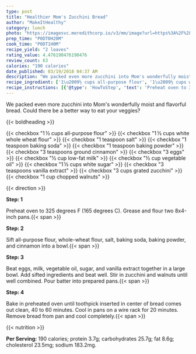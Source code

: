 ```yaml
---
type: post
title: "Healthier Mom's Zucchini Bread"
author: "MakeItHealthy"
category: lunch
photo: "https://imagesvc.meredithcorp.io/v3/mm/image?url=https%3A%2F%2Fimages.media-allrecipes.com%2Fuserphotos%2F881379.jpg"
prep_time: "P0DT0H20M"
cook_time: "P0DT1H0M"
recipe_yield: "2 loaves"
rating_value: 4.476190476190476
review_count: 63
calories: "190 calories"
date_published: 03/19/2018 04:37 AM
description: "We packed even more zucchini into Mom's wonderfully moist and flavorful bread.  Could there be a better way to eat your veggies?"
recipe_ingredient: ['1\u2009½ cups all-purpose flour', '1\u2009½ cups white whole wheat flour', '1 teaspoon salt', '1 teaspoon baking soda', '1 teaspoon baking powder', '3 teaspoons ground cinnamon', '3 eggs', '½ cup low-fat milk', '½ cup vegetable oil', '1\u2009½ cups white sugar', '3 teaspoons vanilla extract', '3 cups grated zucchini', '1 cup chopped walnuts']
recipe_instructions: [{'@type': 'HowToStep', 'text': 'Preheat oven to 325 degrees F (165 degrees C).  Grease and flour two 8x4-inch pans.\n'}, {'@type': 'HowToStep', 'text': 'Sift all-purpose flour, whole-wheat flour, salt, baking soda, baking powder, and cinnamon into a bowl.\n'}, {'@type': 'HowToStep', 'text': 'Beat eggs, milk, vegetable oil, sugar, and vanilla extract together in a large bowl.  Add sifted ingredients and beat well.  Stir in zucchini and walnuts until well combined.  Pour batter into prepared pans.\n'}, {'@type': 'HowToStep', 'text': 'Bake in preheated oven until toothpick inserted in center of bread comes out clean, 40 to 60 minutes.  Cool in pans on a wire rack for 20 minutes.  Remove bread from pan and cool completely.\n'}]
---
```


We packed even more zucchini into Mom's wonderfully moist and flavorful bread.  Could there be a better way to eat your veggies? 

{{< boldheading >}}

{{< checkbox "1 ½ cups all-purpose flour" >}}
{{< checkbox "1 ½ cups white whole wheat flour" >}}
{{< checkbox "1 teaspoon salt" >}}
{{< checkbox "1 teaspoon baking soda" >}}
{{< checkbox "1 teaspoon baking powder" >}}
{{< checkbox "3 teaspoons ground cinnamon" >}}
{{< checkbox "3  eggs" >}}
{{< checkbox "½ cup low-fat milk" >}}
{{< checkbox "½ cup vegetable oil" >}}
{{< checkbox "1 ½ cups white sugar" >}}
{{< checkbox "3 teaspoons vanilla extract" >}}
{{< checkbox "3 cups grated zucchini" >}}
{{< checkbox "1 cup chopped walnuts" >}}


{{< direction >}}

**Step: 1**

Preheat oven to 325 degrees F (165 degrees C).  Grease and flour two 8x4-inch pans.{{< span >}}

**Step: 2**

Sift all-purpose flour, whole-wheat flour, salt, baking soda, baking powder, and cinnamon into a bowl.{{< span >}}

**Step: 3**

Beat eggs, milk, vegetable oil, sugar, and vanilla extract together in a large bowl.  Add sifted ingredients and beat well.  Stir in zucchini and walnuts until well combined.  Pour batter into prepared pans.{{< span >}}

**Step: 4**

Bake in preheated oven until toothpick inserted in center of bread comes out clean, 40 to 60 minutes.  Cool in pans on a wire rack for 20 minutes.  Remove bread from pan and cool completely.{{< span >}}

{{< nutrition >}}

**Per Serving:** 190 calories; protein 3.7g; carbohydrates 25.7g; fat 8.6g; cholesterol 23.5mg; sodium 183.2mg.